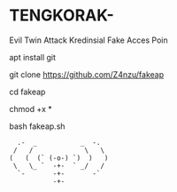 # TENGKORAK-

Evil Twin Attack Kredinsial Fake Acces Poin

apt install git

git clone https://github.com/Z4nzu/fakeap

cd fakeap

chmod +x *

bash fakeap.sh

      .-  _           _  -.
     /   /             \   \
    (   (  (` (-o-) `)  )   )
     \   \_ `  -+-  ` _/   /
      `-       -+-       -`
               -+- 
